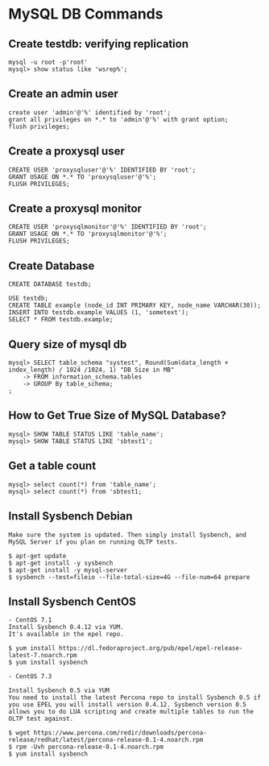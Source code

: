 # MySQL DB Commands

## Create testdb: verifying replication

```
mysql -u root -p'root'
mysql> show status like 'wsrep%';
```

## Create an admin user

```
create user 'admin'@'%' identified by 'root';
grant all privileges on *.* to 'admin'@'%' with grant option;
flush privileges;
```

## Create a proxysql user

```
CREATE USER 'proxysqluser'@'%' IDENTIFIED BY 'root';
GRANT USAGE ON *.* TO 'proxysqluser'@'%';
FLUSH PRIVILEGES;
```

## Create a proxysql monitor

```
CREATE USER 'proxysqlmonitor'@'%' IDENTIFIED BY 'root';
GRANT USAGE ON *.* TO 'proxysqlmonitor'@'%';
FLUSH PRIVILEGES;
```


## Create Database

```
CREATE DATABASE testdb;

USE testdb;
CREATE TABLE example (node_id INT PRIMARY KEY, node_name VARCHAR(30));
INSERT INTO testdb.example VALUES (1, 'sometext');
SELECT * FROM testdb.example;
```

## Query size of mysql db

```
mysql> SELECT table_schema "systest", Round(Sum(data_length + index_length) / 1024 /1024, 1) "DB Size in MB"
    -> FROM information_schema.tables
    -> GROUP By table_schema;
;
```
## How to Get True Size of MySQL Database?

```
mysql> SHOW TABLE STATUS LIKE 'table_name';
mysql> SHOW TABLE STATUS LIKE 'sbtest1';
```

## Get a table count
	mysql> select count(*) from 'table_name';
	mysql> select count(*) from 'sbtest1;

## Install Sysbench Debian

	Make sure the system is updated. Then simply install Sysbench, and MySQL Server if you plan on running OLTP tests.

	$ apt-get update
	$ apt-get install -y sysbench
	$ apt-get install -y mysql-server
	$ sysbench --test=fileio --file-total-size=4G --file-num=64 prepare


## Install Sysbench CentOS
	
	- CentOS 7.1
	Install Sysbench 0.4.12 via YUM.
	It's available in the epel repo.

	$ yum install https://dl.fedoraproject.org/pub/epel/epel-release-latest-7.noarch.rpm
	$ yum install sysbench

	- CentOS 7.3

	Install Sysbench 0.5 via YUM
	You need to install the latest Percona repo to install Sysbench 0.5 if you use EPEL you will install version 0.4.12. Sysbench version 0.5 allows you to do LUA scripting and create multiple tables to run the OLTP test against.

	$ wget https://www.percona.com/redir/downloads/percona-release/redhat/latest/percona-release-0.1-4.noarch.rpm
	$ rpm -Uvh percona-release-0.1-4.noarch.rpm
	$ yum install sysbench
